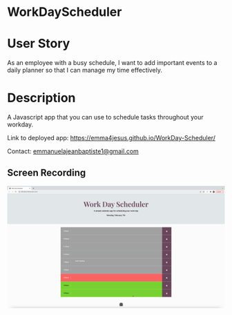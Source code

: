 # WorkDayScheduler

# User Story

As an employee with a busy schedule, I want to add important events to a daily planner so that I can manage my time effectively.

# Description

A Javascript app that you can use to schedule tasks throughout your workday.

Link to deployed app: https://emma4jesus.github.io/WorkDay-Scheduler/

Contact: emmanuelajeanbaptiste1@gmail.com

## Screen Recording

![Screen Recording Gif](./assets/images/work-scheduler.gif)
